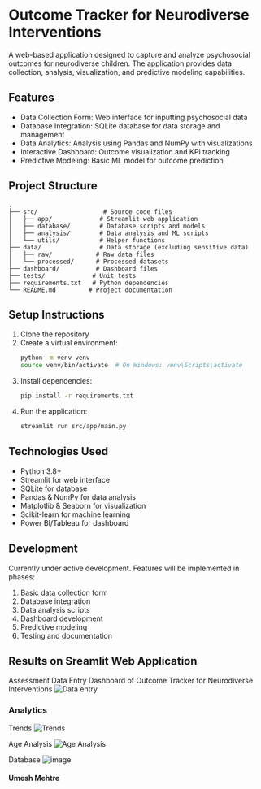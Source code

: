 # Outcome Tracker for Neurodiverse Interventions

A web-based application designed to capture and analyze psychosocial outcomes for neurodiverse children. The application provides data collection, analysis, visualization, and predictive modeling capabilities.

## Features

- Data Collection Form: Web interface for inputting psychosocial data
- Database Integration: SQLite database for data storage and management
- Data Analytics: Analysis using Pandas and NumPy with visualizations
- Interactive Dashboard: Outcome visualization and KPI tracking
- Predictive Modeling: Basic ML model for outcome prediction

## Project Structure

```
.
├── src/                  # Source code files
│   ├── app/             # Streamlit web application
│   ├── database/        # Database scripts and models
│   ├── analysis/        # Data analysis and ML scripts
│   └── utils/           # Helper functions
├── data/                # Data storage (excluding sensitive data)
│   ├── raw/            # Raw data files
│   └── processed/      # Processed datasets
├── dashboard/          # Dashboard files
├── tests/             # Unit tests
├── requirements.txt   # Python dependencies
└── README.md         # Project documentation
```

## Setup Instructions

1. Clone the repository
2. Create a virtual environment:
   ```bash
   python -m venv venv
   source venv/bin/activate  # On Windows: venv\Scripts\activate
   ```
3. Install dependencies:
   ```bash
   pip install -r requirements.txt
   ```
4. Run the application:
   ```bash
   streamlit run src/app/main.py
   ```

## Technologies Used

- Python 3.8+
- Streamlit for web interface
- SQLite for database
- Pandas & NumPy for data analysis
- Matplotlib & Seaborn for visualization
- Scikit-learn for machine learning
- Power BI/Tableau for dashboard

## Development

Currently under active development. Features will be implemented in phases:

1. Basic data collection form 
2. Database integration 
3. Data analysis scripts
4. Dashboard development
5. Predictive modeling
6. Testing and documentation

## Results on Sreamlit Web Application

Assessment Data Entry Dashboard of Outcome Tracker for Neurodiverse Interventions
![Data entry](https://github.com/user-attachments/assets/d536c1ac-ccdb-47f1-a239-8ee04f320c0e)

### Analytics
Trends
![Trends](https://github.com/user-attachments/assets/465aaa0e-9377-499a-8f21-1b2277b278b0)

Age Analysis
![Age Analysis ](https://github.com/user-attachments/assets/c263a77d-2530-4e98-b343-576e2f283705)

Database
![image](https://github.com/user-attachments/assets/bb52aaf9-9d35-450c-9c99-f3a347700385)

#### Umesh Mehtre
